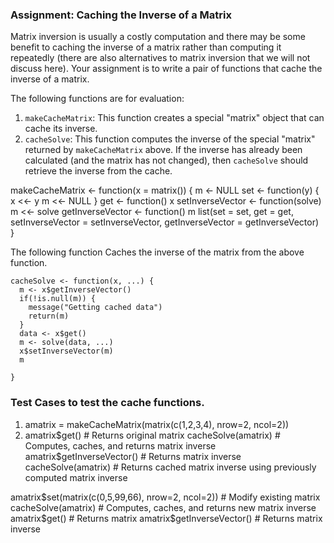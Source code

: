### Assignment: Caching the Inverse of a Matrix

Matrix inversion is usually a costly computation and there may be some
benefit to caching the inverse of a matrix rather than computing it
repeatedly (there are also alternatives to matrix inversion that we will
not discuss here). Your assignment is to write a pair of functions that
cache the inverse of a matrix.

The following functions are for evaluation:

1.  `makeCacheMatrix`: This function creates a special "matrix" object
    that can cache its inverse.
2.  `cacheSolve`: This function computes the inverse of the special
    "matrix" returned by `makeCacheMatrix` above. If the inverse has
    already been calculated (and the matrix has not changed), then
    `cacheSolve` should retrieve the inverse from the cache.

<!-- -->

makeCacheMatrix <- function(x = matrix()) {
  m <- NULL
  set <- function(y) {
    x <<- y
    m <<- NULL
  }
  get <- function() x
  setInverseVector <- function(solve) m <<- solve
  getInverseVector <- function() m
  list(set = set, get = get,
       setInverseVector = setInverseVector,
       getInverseVector = getInverseVector)   
}

<!-- -->

The following function  Caches the inverse of the matrix from the above function. 

    cacheSolve <- function(x, ...) {
      m <- x$getInverseVector()
      if(!is.null(m)) {
        message("Getting cached data")
        return(m)
      }
      data <- x$get()
      m <- solve(data, ...)
      x$setInverseVector(m)
      m
      
    }

### Test Cases to test the cache functions.
<!-- -->
1. amatrix = makeCacheMatrix(matrix(c(1,2,3,4), nrow=2, ncol=2))
2. amatrix$get()         # Returns original matrix
cacheSolve(amatrix)   # Computes, caches, and returns    matrix inverse
amatrix$getInverseVector()  # Returns matrix inverse
cacheSolve(amatrix)   # Returns cached matrix inverse using previously computed matrix inverse

amatrix$set(matrix(c(0,5,99,66), nrow=2, ncol=2)) # Modify existing matrix
cacheSolve(amatrix)   # Computes, caches, and returns new matrix inverse
amatrix$get()         # Returns matrix
amatrix$getInverseVector()  # Returns matrix inverse


